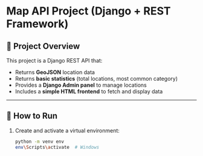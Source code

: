 # Map API Project (Django + REST Framework)

## 📌 Project Overview
This project is a Django REST API that:
- Returns **GeoJSON** location data
- Returns **basic statistics** (total locations, most common category)
- Provides a **Django Admin panel** to manage locations
- Includes a **simple HTML frontend** to fetch and display data

---

## 🚀 How to Run

1. Create and activate a virtual environment:
   ```bash
   python -m venv env
   env\Scripts\activate  # Windows

